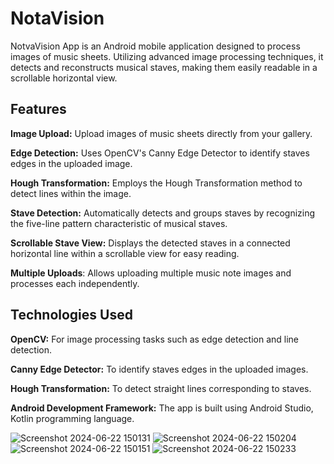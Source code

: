 # NotaVision
NotvaVision App is an Android mobile application designed to process images of music sheets. Utilizing advanced image processing techniques, it detects and reconstructs musical staves, making them easily readable in a scrollable horizontal view.

## Features
<p><b>Image Upload:</b> Upload images of music sheets directly from your gallery.</p>
<p><b>Edge Detection:</b> Uses OpenCV's Canny Edge Detector to identify staves edges in the uploaded image.</p>
<p><b>Hough Transformation:</b> Employs the Hough Transformation method to detect lines within the image.</p>
<p><b>Stave Detection:</b> Automatically detects and groups staves by recognizing the five-line pattern characteristic of musical staves.</p>
<p><b>Scrollable Stave View:</b> Displays the detected staves in a connected horizontal line within a scrollable view for easy reading.</p>
<p><b>Multiple Uploads</b>: Allows uploading multiple music note images and processes each independently.</p>

## Technologies Used
<p><b>OpenCV:</b> For image processing tasks such as edge detection and line detection.</p>
<p><b>Canny Edge Detector:</b> To identify staves edges in the uploaded images.</p>
<p><b>Hough Transformation:</b> To detect straight lines corresponding to staves.</p>
<p><b>Android Development Framework:</b> The app is built using Android Studio, Kotlin programming language.</p>


![Screenshot 2024-06-22 150131](https://github.com/Augustesm/NotaVision/assets/25414343/cf976968-028e-4064-ab07-9eff78c5d72d)
![Screenshot 2024-06-22 150204](https://github.com/Augustesm/NotaVision/assets/25414343/a087d314-c774-4a18-90ca-89ae3497a7a8)
![Screenshot 2024-06-22 150151](https://github.com/Augustesm/NotaVision/assets/25414343/10161931-5dfb-4288-b02f-0ab525d7e4ef)
![Screenshot 2024-06-22 150233](https://github.com/Augustesm/NotaVision/assets/25414343/5e620f67-b396-4f4b-acc8-5cfa123318a1)
